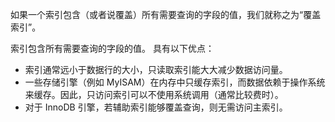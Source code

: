 如果一个索引包含（或者说覆盖）所有需要查询的字段的值，我们就称之为“覆盖索引”。

索引包含所有需要查询的字段的值。
具有以下优点：
- 索引通常远小于数据行的大小，只读取索引能大大减少数据访问量。
- 一些存储引擎（例如 MyISAM）在内存中只缓存索引，而数据依赖于操作系统来缓存。因此，只访问索引可以不使用系统调用（通常比较费时）。
- 对于 InnoDB 引擎，若辅助索引能够覆盖查询，则无需访问主索引。